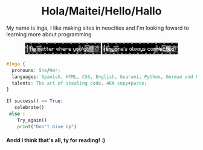 <h1 align="center" color: #FFE8D8;>Hola/Maitei/Hello/Hallo</h1>
<p> My name is Inga, I like making sites in neocities and I'm looking foward to learning more about programming </p>
<!---
dang it why cant i color the text im so mad
 --->
<p align="center">
<img src="nomatterwhereyougo.gif" width=200 height=30> <img src="everyonesalwaysconnected.gif" width=200 height=30>
</p>

```css
#Inga {
  pronouns: She/Her;
  languages: Spanish, HTML, CSS, English, Guarani, Python, German and PHP (still a noob);
  talents: The art of stealing code, AKA copy+paste;
}
```

```python
If success() == True:
   celebrate()
 else :
    Try_again()
    print("Don't Give Up")
```
<footer>
<h4>Andd I think that's all, ty for reading! :) </h4>
</footer>
